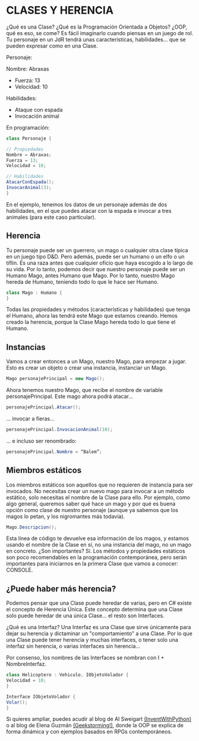 # CLASES Y HERENCIA

¿Qué es una Clase? ¿Qué es la Programación Orientada a Objetos? ¿OOP, qué es eso, se come? Es fácil imaginarlo cuando piensas en un juego de rol. Tu personaje en un JdR tendrá unas características, habilidades… que se pueden expresar como en una Clase.

Personaje:

Nombre: Abraxas

* Fuerza: 13
* Velocidad: 10

Habilidades:

* Ataque con espada
* Invocación animal

En programación:

```cs
class Personaje {

// Propiedades
Nombre = Abraxas;
Fuerza = 13;
Velocidad = 10;

// Habilidades
AtacarConEspada();
InvocarAnimal(3);
}
```

En el ejemplo, tenemos los datos de un personaje además de dos habilidades, en el que puedes atacar con la espada e invocar a tres animales (para este caso particular).

## Herencia

Tu personaje puede ser un guerrero, un mago o cualquier otra clase típica en un juego tipo D&D. Pero además, puede ser un humano o un elfo o un tiflin. Es una raza antes que cualquier oficio que haya escogido a lo largo de su vida. Por lo tanto, podemos decir que nuestro personaje puede ser un Humano Mago, antes Humano que Mago. Por lo tanto, nuestro Mago hereda de Humano, teniendo todo lo que le hace ser Humano.

```cs
class Mago : Humano {
}
```

Todas las propiedades y métodos (características y habilidades) que tenga el Humano, ahora las tendrá este Mago que estamos creando.
Hemos creado la herencia, porque la Clase Mago hereda todo lo que tiene el Humano.

## Instancias

Vamos a crear entonces a un Mago, nuestro Mago, para empezar a jugar. Esto es crear un objeto o crear una instancia, instanciar un Mago.

```cs
Mago personajePrincipal = new Mago();
```

Ahora tenemos nuestro Mago, que recibe el nombre de variable personajePrincipal. Este mago ahora podrá atacar…

```cs
personajePrincipal.Atacar();
```

… invocar a fieras…

```cs
personajePrincipal.InvocacionAnimal(10);
```

… e incluso ser renombrado:

```cs
personajePrincipal.Nombre = “Balem”;
```

## Miembros estáticos

Los miembros estáticos son aquellos que no requieren de instancia para ser invocados. No necesitas crear un nuevo mago para invocar a un método estático, solo necesitas el nombre de la Clase para ello.
Por ejemplo, como algo general, queremos saber qué hace un mago y por qué es buena opción como clase de nuestro personaje (aunque ya sabemos que los magos lo petan, y los nigromantes más todavía).

```cs
Mago.Descripcion();
```

Esta línea de código te devuelve esa información de los magos, y estamos usando el nombre de la Clase en sí, no una instancia del mago, no un mago en concreto.
¿Son importantes? Sí. Los métodos y propiedades estáticos son poco recomendables en la programación contemporánea, pero serán importantes para iniciarnos en la primera Clase que vamos a conocer: CONSOLE.

## ¿Puede haber más herencia?

Podemos pensar que una Clase puede heredar de varias, pero en C# existe el concepto de Herencia Única. Este concepto determina que una Clase solo puede heredar de una única Clase... el resto son Interfaces.

¿Qué es una Interfaz? Una Interfaz es una Clase que sirve únicamente para dejar su herencia y dictaminar un "comportamiento" a una Clase. Por lo que una Clase puede tener herencia y muchas interfaces, o tener solo una interfaz sin herencia, o varias interfaces sin herencia...

Por consenso, los nombres de las Interfaces se nombran con I + NombreInterfaz.

```cs
class Helicoptero : Vehiculo, IObjetoVolador {
Velocidad = 10;
}

Interface IObjetoVolador {
Volar();
}
```

Si quieres ampliar, puedes acudir al blog de Al Sweigart [(InventWithPython)](http://inventwithpython.com/blog/2014/12/02/why-is-object-oriented-programming-useful-with-an-role-playing-game-example/) o al blog de Elena Guzmán [(Geekstorming!)](https://geekstorming.wordpress.com/2016/06/06/por-que-es-util-la-programacion-orientada-a-objetos-con-rpgs/), donde la OOP se explica de forma dinámica y con ejemplos basados en RPGs contemporáneos.
